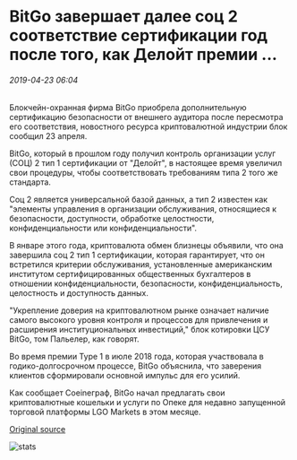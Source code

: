 # BitGo завершает далее соц 2 соответствие сертификации год после того, как Делойт премии ...

###### 2019-04-23 06:04

Блокчейн-охранная фирма BitGo приобрела дополнительную сертификацию безопасности от внешнего аудитора после пересмотра его соответствия, новостного ресурса криптовалютной индустрии блок сообщил 23 апреля.

BitGo, который в прошлом году получил контроль организации услуг (СОЦ) 2 тип 1 сертификации от "Делойт", в настоящее время увеличил свои процедуры, чтобы соответствовать требованиям типа 2 того же стандарта.

Соц 2 является универсальной базой данных, а тип 2 известен как "элементы управления в организации обслуживания, относящиеся к безопасности, доступности, обработке целостности, конфиденциальности или конфиденциальности".

В январе этого года, криптовалюта обмен близнецы объявили, что она завершила соц 2 тип 1 сертификации, которая гарантирует, что он встретился критерии обслуживания, установленные американским институтом сертифицированных общественных бухгалтеров в отношении конфиденциальности, безопасности, конфиденциальность, целостность и доступность данных.

"Укрепление доверия на криптовалютном рынке означает наличие самого высокого уровня контроля и процессов для привлечения и расширения институциональных инвестиций," блок котировки ЦСУ BitGo, том Пальелер, как говорят.

Во время премии Type 1 в июле 2018 года, которая участвовала в годико-долгосрочном процессе, BitGo объяснила, что заверения клиентов сформировали основной импульс для его усилий.

Как сообщает Coeineграф, BitGo начал предлагать свои криптовалютные кошельки и услуги по Опеке для недавно запущенной торговой платформы LGO Markets в этом месяце.

[Original source](https://cointelegraph.com/news/bitgo-completes-further-soc-2-compliance-certification-year-after-deloitte-award)

![stats](https://c.statcounter.com/11760860/0/a89fa40b/1/ "stats")